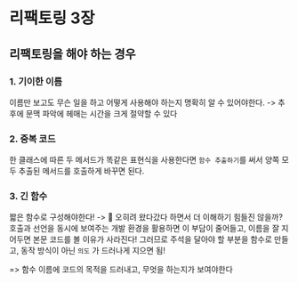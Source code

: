 # 리팩토링 3장
## 리팩토링을 해야 하는 경우
### 1. 기이한 이름
이름만 보고도 무슨 일을 하고 어떻게 사용해야 하는지 명확히 알 수 있어야한다.
-> 추후에 문맥 파악에 헤매는 시간을 크게 절약할 수 있다

### 2. 중복 코드
한 클래스에 따른 두 메서드가 똑같은 표현식을 사용한다면 `함수 추출하기`를 써서 양쪽 모두 추출된 메서드를 호출하게 바꾸면 된다.

### 3. 긴 함수

짧은 함수로 구성해야한다!
-> 🤔 오히려 왔다갔다 하면서 더 이해하기 힘들진 않을까?
호출과 선언을 동시에 보여주는 개발 환경을 활용하면 이 부담이 줄어들고, 이름을 잘 지어두면 본문 코드를 볼 이유가 사라진다! 그러므로 주석을 달아야 할 부분을 함수로 만들고, 동작 방식이 아닌 `의도` 가 드러나게 지으면 됨!

=> 함수 이름에 코드의 목적을 드러내고, 무엇을 하는지가 보여야한다
